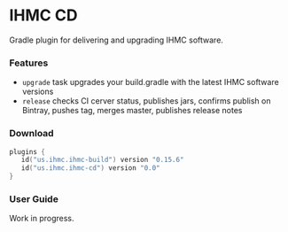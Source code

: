 # IHMC CD

Gradle plugin for delivering and upgrading IHMC software.

### Features

- `upgrade` task upgrades your build.gradle with the latest IHMC software versions
- `release` checks CI cerver status, publishes jars, confirms publish on Bintray, pushes tag, merges master, publishes release notes

### Download

```kotlin
plugins {
   id("us.ihmc.ihmc-build") version "0.15.6"
   id("us.ihmc.ihmc-cd") version "0.0"
}
```

### User Guide

Work in progress.
